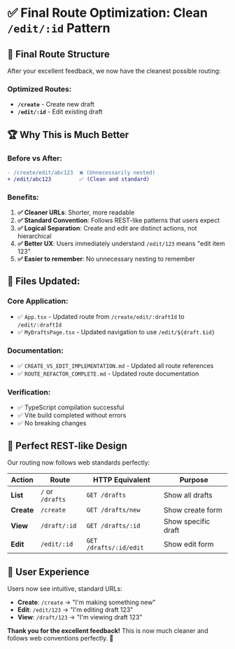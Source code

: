 # ✅ Final Route Optimization: Clean `/edit/:id` Pattern

## 🎯 **Final Route Structure** 
After your excellent feedback, we now have the cleanest possible routing:

### **Optimized Routes:**
- **`/create`** - Create new draft
- **`/edit/:id`** - Edit existing draft  

## 🏆 **Why This is Much Better**

### **Before vs After:**
```diff
- /create/edit/abc123  ❌ (Unnecessarily nested)
+ /edit/abc123         ✅ (Clean and standard)
```

### **Benefits:**
1. **✅ Cleaner URLs**: Shorter, more readable
2. **✅ Standard Convention**: Follows REST-like patterns that users expect
3. **✅ Logical Separation**: Create and edit are distinct actions, not hierarchical
4. **✅ Better UX**: Users immediately understand `/edit/123` means "edit item 123"
5. **✅ Easier to remember**: No unnecessary nesting to remember

## 🔧 **Files Updated:**

### **Core Application:**
- ✅ `App.tsx` - Updated route from `/create/edit/:draftId` to `/edit/:draftId`
- ✅ `MyDraftsPage.tsx` - Updated navigation to use `/edit/${draft.$id}`

### **Documentation:**
- ✅ `CREATE_VS_EDIT_IMPLEMENTATION.md` - Updated all route references
- ✅ `ROUTE_REFACTOR_COMPLETE.md` - Updated route documentation

### **Verification:**
- ✅ TypeScript compilation successful  
- ✅ Vite build completed without errors
- ✅ No breaking changes

## 🎉 **Perfect REST-like Design**

Our routing now follows web standards perfectly:

| Action | Route | HTTP Equivalent | Purpose |
|--------|-------|-----------------|---------|
| **List** | `/` or `/drafts` | `GET /drafts` | Show all drafts |
| **Create** | `/create` | `GET /drafts/new` | Show create form |
| **View** | `/draft/:id` | `GET /drafts/:id` | Show specific draft |
| **Edit** | `/edit/:id` | `GET /drafts/:id/edit` | Show edit form |

## 🚀 **User Experience**

Users now see intuitive, standard URLs:
- **Create**: `/create` → "I'm making something new"
- **Edit**: `/edit/123` → "I'm editing draft 123"  
- **View**: `/draft/123` → "I'm viewing draft 123"

**Thank you for the excellent feedback!** This is now much cleaner and follows web conventions perfectly. 🎯
